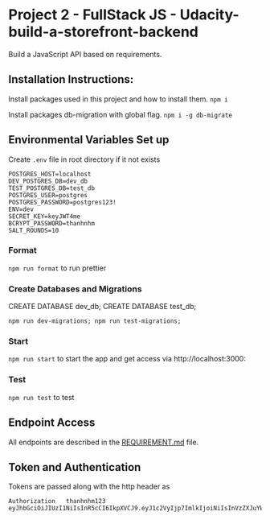 # Project 2 - FullStack JS - Udacity-build-a-storefront-backend
Build a JavaScript API based on requirements.


## Installation Instructions:
Install packages used in this project and how to install them.
`npm i`


Install packages db-migration with global flag.
`npm i -g db-migrate`


## Environmental Variables Set up

Create `.env` file in root directory if it not exists
```
POSTGRES_HOST=localhost
DEV_POSTGRES_DB=dev_db
TEST_POSTGRES_DB=test_db
POSTGRES_USER=postgres
POSTGRES_PASSWORD=postgres123!
ENV=dev
SECRET_KEY=keyJWT4me
BCRYPT_PASSWORD=thanhnhm
SALT_ROUNDS=10

```

### Format

`npm run format` to run prettier


### Create Databases and Migrations

CREATE DATABASE dev_db;
CREATE DATABASE test_db;

`npm run dev-migrations; npm run test-migrations;`


### Start

`npm run start` to start the app and get access via http://localhost:3000:


### Test

`npm run test` to test


## Endpoint Access

All endpoints are described in the [REQUIREMENT.md](REQUIREMENTS.md) file.

## Token and Authentication

Tokens are passed along with the http header as

```
Authorization   thanhnhm123 eyJhbGciOiJIUzI1NiIsInR5cCI6IkpXVCJ9.eyJ1c2VyIjp7ImlkIjoiNiIsInVzZXJuYW1lIjoidGhhbmhuaG0iLCJmaXJzdG5hbWUiOiJuZ3V5ZW4iLCJsYXN0bmFtZSI6InRoYW5oIiwicGFzc3dvcmRfZGlnZXN0IjoiJDJiJDEwJDlKNU1rZmFpdkx0RG5mY0xndkRLdGV0ejNTbXN1LzlmRUdSbVB4ZEtVWHhzcXc0azh2aDdLIn0sImlhdCI6MTY5OTE5ODg0Mn0.qPmXbbZmq6m_mmOg35D3DRr8ZVjZitO_q3K_iSB6dl8
```